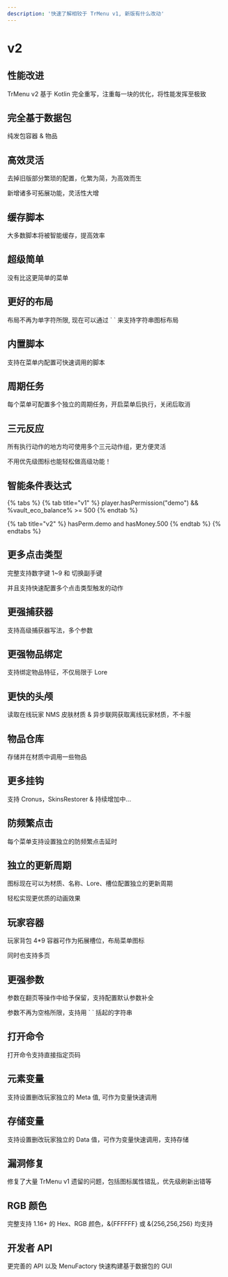 ```yaml
---
description: '快速了解相较于 TrMenu v1, 新版有什么改动'
---
```


# v2

## **性能改进**

TrMenu v2 基于 Kotlin 完全重写，注重每一块的优化，将性能发挥至极致

## 完全基于数据包

纯发包容器 & 物品

## 高效灵活

去掉旧版部分繁琐的配置，化繁为简，为高效而生

新增诸多可拓展功能，灵活性大增

## 缓存脚本

大多数脚本将被智能缓存，提高效率

## 超级简单

没有比这更简单的菜单

## 更好的布局

布局不再为单字符所限, 现在可以通过 \` \` 来支持字符串图标布局

## 内置脚本

支持在菜单内配置可快速调用的脚本

## 周期任务

每个菜单可配置多个独立的周期任务，开启菜单后执行，关闭后取消

## 三元反应

所有执行动作的地方均可使用多个三元动作组，更方便灵活

不用优先级图标也能轻松做高级功能！

## 智能条件表达式

{% tabs %}
{% tab title="v1" %}
player.hasPermission\("demo"\) && %vault\_eco\_balance% &gt;= 500
{% endtab %}

{% tab title="v2" %}
hasPerm.demo and hasMoney.500
{% endtab %}
{% endtabs %}

## 更多点击类型

完整支持数字键 1~9 和 切换副手键

并且支持快速配置多个点击类型触发的动作

## 更强捕获器

支持高级捕获器写法，多个参数

## 更强物品绑定

支持绑定物品特征，不仅局限于 Lore

## 更快的头颅

读取在线玩家 NMS 皮肤材质 & 异步联网获取离线玩家材质，不卡服

## 物品仓库

存储并在材质中调用一些物品

## 更多挂钩

支持 Cronus，SkinsRestorer & 持续增加中...

## 防频繁点击

每个菜单支持设置独立的防频繁点击延时

## 独立的更新周期

图标现在可以为材质、名称、Lore、槽位配置独立的更新周期

轻松实现更优质的动画效果

## 玩家容器

玩家背包 4\*9 容器可作为拓展槽位，布局菜单图标

同时也支持多页

## 更强参数

参数在翻页等操作中给予保留，支持配置默认参数补全

参数不再为空格所限，支持用 \` \` 括起的字符串

## 打开命令

打开命令支持直接指定页码

## 元素变量

支持设置删改玩家独立的 Meta 值, 可作为变量快速调用

## 存储变量

支持设置删改玩家独立的 Data 值，可作为变量快速调用，支持存储

## 漏洞修复

修复了大量 TrMenu v1 遗留的问题，包括图标属性错乱，优先级刷新出错等

## RGB 颜色

完整支持 1.16+ 的 Hex、RGB 颜色，&{FFFFFF} 或 &{256,256,256} 均支持

## 开发者 API

更完善的 API 以及 MenuFactory 快速构建基于数据包的 GUI

